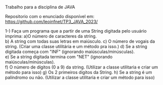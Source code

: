 Trabalho para a disciplina de JAVA

Repositorio com o enunciado disponível em:
https://github.com/leoinfnet/TP3_JAVA_2023/

1-) Faça um programa que a partir de uma String digitada pelo usuário imprima:
  a)O número de caracteres da string.  
  b) A string com todas suas letras em maiúsculo. 
  c) O número de vogais da string.  (Criar uma classe utilitária e um método pra isso.)
  d) Se a string digitada começa com "INF" (ignorando maiúsculas/minúsculas).  
  e) Se a string digitada termina com "NET" (ignorando maiúsculas/minúsculas).  
  f) O número de dígitos (0 a 9) da string. (Utilizar a classe utilitaria e criar um método para isso) 
  g) Os 2 primeiros digitos da String. 
  h) Se a string é um palíndromo ou não. (Utilizar a classe utilitaria e criar um método para isso) 